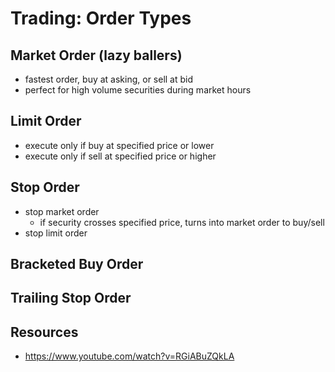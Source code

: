 # Trading: Order Types

## Market Order (lazy ballers)
- fastest order, buy at asking, or sell at bid
- perfect for high volume securities during market hours

## Limit Order
- execute only if buy at specified price or lower
- execute only if sell at specified price or higher

## Stop Order
- stop market order
  - if security crosses specified price, turns into market order to buy/sell
- stop limit order

## Bracketed Buy Order

## Trailing Stop Order

## Resources
- https://www.youtube.com/watch?v=RGiABuZQkLA